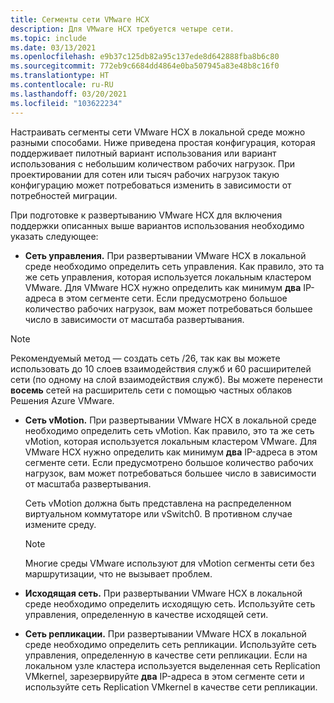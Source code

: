 ```yaml
---
title: Сегменты сети VMware HCX
description: Для VMware HCX требуется четыре сети.
ms.topic: include
ms.date: 03/13/2021
ms.openlocfilehash: e9b37c125db82a95c137ede8d642888fba8b6c80
ms.sourcegitcommit: 772eb9c6684dd4864e0ba507945a83e48b8c16f0
ms.translationtype: HT
ms.contentlocale: ru-RU
ms.lasthandoff: 03/20/2021
ms.locfileid: "103622234"
---
```

<!-- Used in avs-production-ready-deployment.md and tutorial-deploy-vmware-hcx.md -->

Настраивать сегменты сети VMware HCX в локальной среде можно разными способами. Ниже приведена простая конфигурация, которая поддерживает пилотный вариант использования или вариант использования с небольшим количеством рабочих нагрузок.  При проектировании для сотен или тысяч рабочих нагрузок такую конфигурацию может потребоваться изменить в зависимости от потребностей миграции.  

При подготовке к развертыванию VMware HCX для включения поддержки описанных выше вариантов использования необходимо указать следующее:

- **Сеть управления.** При развертывании VMware HCX в локальной среде необходимо определить сеть управления.  Как правило, это та же сеть управления, которая используется локальным кластером VMware.  Для VMware HCX нужно определить как минимум **два** IP-адреса в этом сегменте сети. Если предусмотрено большое количество рабочих нагрузок, вам может потребоваться большее число в зависимости от масштаба развертывания.

> [!NOTE]
   > Рекомендуемый метод — создать сеть /26, так как вы можете использовать до 10 слоев взаимодействия служб и 60 расширителей сети (по одному на слой взаимодействия служб). Вы можете перенести **восемь** сетей на расширитель сети с помощью частных облаков Решения Azure VMware.
   >
   
- **Сеть vMotion.** При развертывании VMware HCX в локальной среде необходимо определить сеть vMotion.  Как правило, это та же сеть vMotion, которая используется локальным кластером VMware.  Для VMware HCX нужно определить как минимум **два** IP-адреса в этом сегменте сети. Если предусмотрено большое количество рабочих нагрузок, вам может потребоваться большее число в зависимости от масштаба развертывания.

   Сеть vMotion должна быть представлена на распределенном виртуальном коммутаторе или vSwitch0. В противном случае измените среду.

   > [!NOTE]
   > Многие среды VMware используют для vMotion сегменты сети без маршрутизации, что не вызывает проблем.

- **Исходящая сеть.** При развертывании VMware HCX в локальной среде необходимо определить исходящую сеть. Используйте сеть управления, определенную в качестве исходящей сети.
   
- **Сеть репликации.** При развертывании VMware HCX в локальной среде необходимо определить сеть репликации. Используйте сеть управления, определенную в качестве сети репликации.  Если на локальном узле кластера используется выделенная сеть Replication VMkernel, зарезервируйте **два** IP-адреса в этом сегменте сети и используйте сеть Replication VMkernel в качестве сети репликации.
